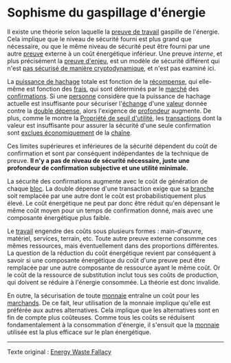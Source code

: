Sophisme du gaspillage d'énergie
================================

Il existe une théorie selon laquelle la [preuve de travail](ch101-glossary.md#preuve-de-travail) gaspille de l'énergie. Cela implique que le niveau de sécurité fourni est plus grand que nécessaire, ou que le même niveau de sécurité peut être fourni par une autre [preuve](ch101-glossary.md#preuve) externe à un coût énergétique inférieur. Une preuve *interne*, et plus précisément la [preuve d'enjeu](https://fr.wikipedia.org/wiki/Preuve_d%27enjeu), est un modèle de sécurité différent qui n'est [pas sécurisé de manière cryptodynamique](ch072-proof-of-stake-fallacy.md), et n'est pas examiné ici.

La [puissance de hachage](ch101-glossary.md#puissance-de-hachage) totale est fonction de la [récompense](ch101-glossary.md#récompense), qui elle-même est fonction des [frais](ch101-glossary.md#frais), qui sont déterminés par le [marché](ch101-glossary.md#marché) des [confirmations](ch101-glossary.md#confirmation). Si une [personne](ch101-glossary.md#personne) considère que la puissance de hachage actuelle est insuffisante pour sécuriser l'[échange](ch101-glossary.md#commerce) d'une [valeur](ch101-glossary.md#valeur) donnée contre la [double dépense](ch101-glossary.md#double-dépense), alors l'exigence de [profondeur](ch101-glossary.md#profondeur) augmente. De plus, comme le montre la [Propriété de seuil d'utilité](ch031-utility-threshold-property.md), les [transactions](ch101-glossary.md#transaction) dont la valeur est insuffisante pour assurer la sécurité d'une seule confirmation sont [exclues économiquement](ch101-glossary.md#prix) de la [chaîne](ch101-glossary.md#chaîne).

Ces limites supérieures et inférieures de la sécurité dépendent du coût de confirmation et sont par conséquent indépendantes de la technique de preuve. **Il n'y a pas de niveau de sécurité nécessaire, juste une profondeur de confirmation subjective et une utilité minimale.**

La sécurité des confirmations augmente avec le coût de génération de chaque [bloc](ch101-glossary.md#bloc). La double dépense d'une transaction exige que sa [branche](ch101-glossary.md#branche) soit remplacée par une autre dont le coût est probabilistiquement plus élevé. Le coût énergétique ne peut par donc être réduit qu'en dépensant le même coût moyen pour un temps de confirmation donné, mais avec une composante énergétique plus faible.

Le [travail](ch101-glossary.md#travail) engendre des coûts sous plusieurs formes : main-d'œuvre, matériel, services, terrain, etc. Toute autre preuve externe consomme ces mêmes ressources, mais éventuellement dans des proportions différentes. La question de la réduction du coût énergétique revient par conséquent à savoir si une composante énergétique du coût d'une preuve peut être remplacée par une autre composante de ressource ayant le même coût. Or le coût de la ressource de substitution inclut tous ses coûts de production, qui doivent se réduire à l'énergie consommée. La théorie est donc invalide.

En outre, la sécurisation de toute [monnaie](ch101-glossary.md#monnaie) entraîne un coût pour les [marchands](ch101-glossary.md#marchand). De ce fait, leur utilisation de la monnaie implique qu'elle est préférée aux autres alternatives. Cela implique que les alternatives sont en fin de compte plus coûteuses. Comme tous les coûts se réduisent fondamentalement à la consommation d'énergie, il s'ensuit que la [monnaie](ch005-money-taxonomy.md) utilisée est la plus efficace sur le plan énergétique.

---

Texte original : [Energy Waste Fallacy](https://github.com/libbitcoin/libbitcoin-system/wiki/Energy-Waste-Fallacy)